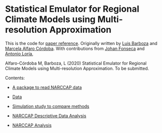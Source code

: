 # Statistical Emulator for Regional Climate Models using Multi-resolution Approximation

This is the code for [paper reference](). Originally written by [Luis Barboza](https://github.com/lbarboza27) and [Marcela Alfaro Córdoba](https://github.com/malfaro2). With contributions from [Johan Fonseca](https://github.com/JohanFR198) and [Antonio Loría](https://github.com/AntonioLG97), 

Alfaro-Córdoba M, Barboza, L (2020) Statistical Emulator for Regional Climate Models using Multi-resolution Approximation. To be submitted. 

Contents:

* [A package to read NARCCAP data](https://github.com/luisbarboza27/Emuladores_code/tree/master/NarccapRDD)

* [Data](https://github.com/luisbarboza27/Emuladores_code/tree/master/datos)

* [Simulation study to compare methods](https://github.com/luisbarboza27/Emuladores_code/tree/master/simulation3)

* [NARCCAP Descriptive Data Analysis](https://github.com/luisbarboza27/Emuladores_code/tree/master/descriptiveNARCCAP)

* [NARCCAP Analysis](https://github.com/luisbarboza27/Emuladores_code/tree/master/MCMC_NARCCAP)
